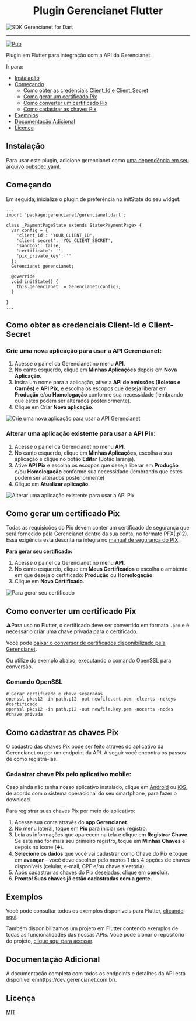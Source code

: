 <h1 align="center">Plugin Gerencianet Flutter</h1>

![SDK Gerencianet for Dart](https://media-exp1.licdn.com/dms/image/C4D1BAQH9taNIaZyh_Q/company-background_10000/0/1603126623964?e=2159024400&v=beta&t=coQC_AK70vTYL3NdvbeIaeYts8nKumNHjvvIGCmq5XA)

---

[![Pub](https://img.shields.io/pub/v/gerencianet.svg?style=flat-square)](https://pub.dartlang.org/packages/gerencianet)

Plugin em Flutter para integração com a API da Gerencianet.

Ir para:

- [Instalação](#instalação)
- [Começando](#começando)
  - [Como obter as credenciais Client_Id e Client_Secret](#como-obter-as-credenciais-client-id-e-client-secret)
  - [Como gerar um certificado Pix](#como-gerar-um-certificado-pix)
  - [Como converter um certificado Pix](#como-converter-um-certificado-pix)
  - [Como cadastrar as chaves Pix](#como-cadastrar-as-chaves-pix)
- [Exemplos](#exemplos)
- [Documentação Adicional](#documentação-adicional)
- [Licença](#licença)

## **Instalação**

Para usar este plugin, adicione gerencianet como [uma dependência em seu arquivo pubspec.yaml.](https://flutter.dev/docs/development/packages-and-plugins/using-packages)

## Começando

Em seguida, inicialize o plugin de preferência no initState do seu widget.

```
...
import 'package:gerencianet/gerencianet.dart';

class _PaymentPageState extends State<PaymentPage> {
  var config = {
    'client_id': 'YOUR_CLIENT_ID',
    'client_secret': 'YOU_CLIENT_SECRET',
    'sandbox': false,
    'certificate': '',
    'pix_private_key': ''
  };
  Gerencianet gerencianet;

  @override
  void initState() {
    this.gerencianet  = Gerencianet(config);
  }

}
...
```

## **Como obter as credenciais Client-Id e Client-Secret**

### **Crie uma nova aplicação para usar a API Gerencianet:**

1. Acesse o painel da Gerencianet no menu **API**.
2. No canto esquerdo, clique em **Minhas Aplicações** depois em **Nova Aplicação**.
3. Insira um nome para a aplicação, ative a **API de emissões (Boletos e Carnês)** e **API Pix**, e escolha os escopos que deseja liberar em **Produção** e/ou **Homologação** conforme sua necessidade (lembrando que estes podem ser alterados posteriormente).
4. Clique em Criar **Nova aplicação**.

![Crie uma nova aplicação para usar a API Gerencianet](https://t-images.imgix.net/https%3A%2F%2Fapp-us-east-1.t-cdn.net%2F5fa37ea6b47fe9313cb4c9ca%2Fposts%2F603543ff4253cf5983339cf1%2F603543ff4253cf5983339cf1_88071.png?width=1240&w=1240&auto=format%2Ccompress&ixlib=js-2.3.1&s=2f24c7ea5674dbbea13773b3a0b1e95c)

### **Alterar uma aplicação existente para usar a API Pix:**

1. Acesse o painel da Gerencianet no menu **API**.
2. No canto esquerdo, clique em **Minhas Aplicações**, escolha a sua aplicação e clique no botão **Editar** (Botão laranja).
3. Ative **API Pix** e escolha os escopos que deseja liberar em **Produção** e/ou **Homologação** conforme sua necessidade (lembrando que estes podem ser alterados posteriormente)
4. Clique em **Atualizar aplicação**.

![Alterar uma aplicação existente para usar a API Pix](https://app-us-east-1.t-cdn.net/5fa37ea6b47fe9313cb4c9ca/posts/603544082060b2e9b88bc717/603544082060b2e9b88bc717_22430.png)

## **Como gerar um certificado Pix**

Todas as requisições do Pix devem conter um certificado de segurança que será fornecido pela Gerencianet dentro da sua conta, no formato PFX(.p12). Essa exigência está descrita na íntegra no [manual de segurança do PIX](https://www.bcb.gov.br/estabilidadefinanceira/comunicacaodados).

**Para gerar seu certificado:**

1. Acesse o painel da Gerencianet no menu **API**.
2. No canto esquerdo, clique em **Meus Certificados** e escolha o ambiente em que deseja o certificado: **Produção** ou **Homologação**.
3. Clique em **Novo Certificado**.

![Para gerar seu certificado](https://app-us-east-1.t-cdn.net/5fa37ea6b47fe9313cb4c9ca/posts/603543f7d1778b2d725dea1e/603543f7d1778b2d725dea1e_85669.png)

## **Como converter um certificado Pix**

⚠️Para uso no Flutter, o certificado deve ser convertido em formato `.pem` e é necessário criar uma chave privada para o certificado.

Você pode [baixar o conversor de certificados disponibilizado pela Gerencianet](https://pix.gerencianet.com.br/ferramentas/conversorGerencianet.exe).

Ou utilize do exemplo abaixo, executando o comando OpenSSL para conversão.

### **Comando OpenSSL**

```
# Gerar certificado e chave separadas
openssl pkcs12 -in path.p12 -out newfile.crt.pem -clcerts -nokeys #certificado
openssl pkcs12 -in path.p12 -out newfile.key.pem -nocerts -nodes #chave privada
```

## **Como cadastrar as chaves Pix**

O cadastro das chaves Pix pode ser feito através do aplicativo da Gerencianet ou por um endpoint da API. A seguir você encontra os passos de como registrá-las.

### **Cadastrar chave Pix pelo aplicativo mobile:**

Caso ainda não tenha nosso aplicativo instalado, clique em [Android](https://play.google.com/store/apps/details?id=br.com.gerencianet.app) ou [iOS](https://apps.apple.com/br/app/gerencianet/id1443363326), de acordo com o sistema operacional do seu smartphone, para fazer o download.

Para registrar suas chaves Pix por meio do aplicativo:

1. Acesse sua conta através do **app Gerencianet**.
2. No menu lateral, toque em **Pix** para iniciar seu registro.
3. Leia as informações que aparecem na tela e clique em **Registrar Chave**.
   Se este não for mais seu primeiro registro, toque em **Minhas Chaves** e depois no ícone (➕).
4. **Selecione os dados** que você vai cadastrar como Chave do Pix e toque em **avançar** – você deve escolher pelo menos 1 das 4 opções de chaves disponíveis (celular, e-mail, CPF e/ou chave aleatória).
5. Após cadastrar as chaves do Pix desejadas, clique em **concluir**.
6. **Pronto! Suas chaves já estão cadastradas com a gente.**

## **Exemplos**

Você pode consultar todos os exemplos disponiveis para Flutter, [clicando aqui](https://pub.dev/packages/gerencianet/example).

Também disponibilizamos um projeto em Flutter contendo exemplos de todas as funcionalidades das nossas APIs. Você pode clonar o repositório do projeto, [clique aqui para acessar](https://github.com/gerencianet/gn-api-sdk-flutter-examples).

## **Documentação Adicional**

A documentação completa com todos os endpoints e detalhes da API está disponível emhttps://dev.gerencianet.com.br/.

## **Licença**

[MIT](LICENSE)
